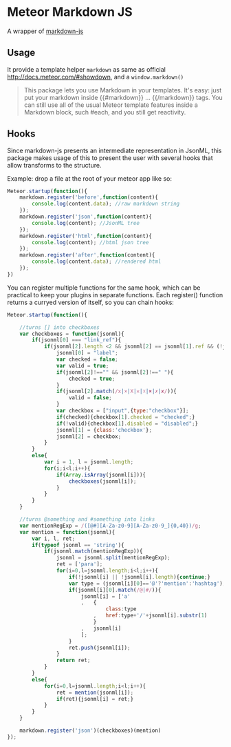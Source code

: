 # Meteor Markdown JS
A wrapper of [markdown-js](https://github.com/evilstreak/markdown-js)

## Usage
It provide a template helper `markdown` as same as official http://docs.meteor.com/#showdown, and a `window.markdown()`
> This package lets you use Markdown in your templates. It's easy: just put your markdown inside {{#markdown}} ... {{/markdown}} tags. You can still use all of the usual Meteor template features inside a Markdown block, such #each, and you still get reactivity.

## Hooks
Since markdown-js presents an intermediate representation in JsonML, this package makes usage of this to present the user with several hooks that allow transforms to the structure.

Example: drop a file at the root of your meteor app like so:

```js
Meteor.startup(function(){
    markdown.register('before',function(content){
        console.log(content.data); //raw markdown string
    });
    markdown.register('json',function(content){
        console.log(content); //JsonML tree
    });
    markdown.register('html',function(content){
        console.log(content); //html json tree
    });
    markdown.register('after',function(content){
        console.log(content.data); //rendered html
    });
})
```

You can register multiple functions for the same hook, which can be practical to keep your plugins in separate functions. Each register() function returns a curryed version of itself, so you can chain hooks:

```js
Meteor.startup(function(){

    //turns [] into checkboxes
    var checkboxes = function(jsonml){
        if(jsonml[0] === "link_ref"){
            if(jsonml[2].length <2 && jsonml[2] == jsonml[1].ref && (!jsonml[2] || jsonml[2].match(/\s|x|\*|✓|✔|☑|x|×|X|✕|☓|✖|✗|✘/))){
                jsonml[0] = "label";
                var checked = false;
                var valid = true;
                if(jsonml[2]!=="" && jsonml[2]!==" "){
                    checked = true;
                }
                if(jsonml[2].match(/x|×|X|✕|☓|✖|✗|✘/)){
                    valid = false;
                }
                var checkbox = ["input",{type:"checkbox"}];
                if(checked){checkbox[1].checked = "checked";}
                if(!valid){checkbox[1].disabled = "disabled";}
                jsonml[1] = {class:'checkbox'};
                jsonml[2] = checkbox;
            }
        }
        else{
            var i = 1, l = jsonml.length;
            for(i;i<l;i++){
                if(Array.isArray(jsonml[i])){
                    checkboxes(jsonml[i]);
                }
            }
        }
    }

    //turns @something and #something into links
    var mentionRegExp = /([@#][A-Za-z0-9][A-Za-z0-9_]{0,40})/g;
    var mention = function(jsonml){
        var i, l, ret;
        if(typeof jsonml == 'string'){
            if(jsonml.match(mentionRegExp)){
                jsonml = jsonml.split(mentionRegExp);
                ret = ['para'];
                for(i=0,l=jsonml.length;i<l;i++){
                    if(!jsonml[i] || !jsonml[i].length){continue;}
                    var type = (jsonml[i][0]=='@'?'mention':'hashtag');
                    if(jsonml[i][0].match(/@|#/)){
                        jsonml[i] = ['a'
                        ,   {
                                class:type
                            ,   href:type+'/'+jsonml[i].substr(1)
                            }
                        ,   jsonml[i]
                        ];
                    }
                    ret.push(jsonml[i]);
                }
                return ret;
            }
        }
        else{
            for(i=0,l=jsonml.length;i<l;i++){
                ret = mention(jsonml[i]);
                if(ret){jsonml[i] = ret;}
            }
        }
    }

    markdown.register('json')(checkboxes)(mention)
});
```